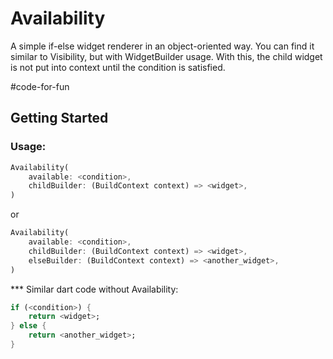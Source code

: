 # Availability

A simple if-else widget renderer in an object-oriented way. You can find it similar to Visibility, but with WidgetBuilder usage. With this, the child widget is not put into context until the condition is satisfied.

#code-for-fun

## Getting Started


### Usage:
```dart
Availability(
    available: <condition>,
    childBuilder: (BuildContext context) => <widget>,
)
```

or 

```dart
Availability(
    available: <condition>,
    childBuilder: (BuildContext context) => <widget>,
    elseBuilder: (BuildContext context) => <another_widget>,
)
```

*** Similar dart code without Availability:

```dart
if (<condition>) {
    return <widget>;
} else {
    return <another_widget>;
}
```
